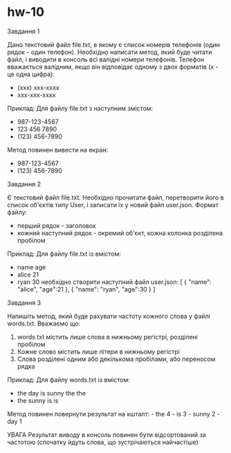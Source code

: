 # hw-10

Завдання 1

Дано текстовий файл file.txt, в якому є список номерів телефонів (один рядок - один телефон).
Необхідно написати метод, який буде читати файл, і виводити в консоль всі валідні номери телефонів.
Телефон вважається валідним, якщо він відповідає одному з двох форматів (x - це одна цифра):

- (xxx) xxx-xxxx
- xxx-xxx-xxxx

Приклад:
Для файлу file.txt з наступним змістом:
- 987-123-4567
- 123 456 7890
- (123) 456-7890

Метод повинен вивести на екран:
- 987-123-4567
- (123) 456-7890

Завдання 2

Є текстовий файл file.txt. Необхідно прочитати файл, перетворити його в список об'єктів типу User, і записати їх у новий файл user.json.
Формат файлу:
- перший рядок - заголовок
- кожний наступний рядок - окремий об'єкт, кожна колонка розділена пробілом

Приклад:
Для файлу file.txt із вмістом:
- name age
- alice 21
- ryan 30
необхідно створити наступний файл user.json:
[
    {
        "name": "alice",
        "age":21
    },
    {
        "name": "ryan",
        "age":30
    }
]

Завдання 3

Напишіть метод, який буде рахувати частоту кожного слова у файлі words.txt.
Вважаємо що:
1. words.txt містить лише слова в нижньому регістрі, розділені пробілом
2. Кожне слово містить лише літери в нижньому регістрі
3. Слова розділені одним або декількома пробілами, або переносом рядка

Приклад:
Для файлу words.txt із вмістом:
- the day is sunny the the
- the sunny is is

Метод повинен повернути результат на кшталт:
    - the 4
    - is 3
    - sunny 2
    - day 1

УВАГА
Результат виводу в консоль повинен бути відсортований за частотою (спочатку йдуть слова, що зустрічаються найчастіше)
